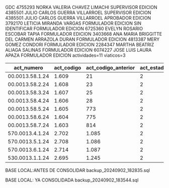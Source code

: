  GDC
 	4755293	NORKA VALERIA CHAVEZ LIMACHI	SUPERVISOR 	EDICION
	4385501	JULIO CARLOS GUERRA VILLARROEL	SUPERVISOR 	EDICION
	4385501	JULIO CARLOS GUERRA VILLARROEL	APROBADOR 	EDICION
	3792170	LETICIA MIRANDA VARGAS	FORMULADOR 	EDICION
		SIN IDENTIFICAR	FORMULADOR 	EDICION
	6725360	EVELYN ROSARIO ESCOBAR TAPIA	FORMULADOR 	EDICION
	3403668	ANA MARIA BRIGGITTE DEL CARMEN ARRAZOLA DURAN	FORMULADOR 	EDICION
	4813387	MERY GOMEZ CONDORI	FORMULADOR 	EDICION
	2284347	MARTHA BEATRIZ ALIAGA SALINAS	FORMULADOR 	EDICION
	6074227	JOSE LUIS LAURA APAZA	FORMULADOR 	EDICION 
actividades=11
viaticos=3

|act_numero     |act_codigo|act_codigo_anterior|act_estado|act_codigo_for|estado_for|pobj_codigo|pobj_estado|aun_codigo_ejecutora|aun_sigla|conaud|
|---------------|----------|-------------------|----------|--------------|----------|-----------|-----------|--------------------|---------|------|
|00.0013.58.1.24|1.609     |21                 |2         |21            |5         |788        |2          |17                  |GDC      |21    |
|00.0013.58.2.24|1.608     |23                 |2         |23            |5         |788        |2          |17                  |GDC      |23    |
|00.0013.58.3.24|1.607     |25                 |2         |25            |5         |788        |2          |17                  |GDC      |25    |
|00.0013.58.4.24|1.606     |28                 |2         |28            |5         |788        |2          |17                  |GDC      |28    |
|00.0013.58.5.24|1.605     |773                |2         |773           |5         |788        |2          |17                  |GDC      |773   |
|00.0013.58.6.24|1.604     |775                |2         |775           |5         |788        |2          |17                  |GDC      |775   |
|00.0013.58.7.24|1.603     |814                |2         |814           |5         |788        |2          |17                  |GDC      |814   |
|570.0013.4.1.24|2.702     |1.085              |2         |1.085         |5         |1.340      |2          |17                  |GDC      |1.085 |
|570.0013.5.1.24|2.708     |1.086              |2         |1.086         |5         |1.346      |2          |17                  |GDC      |1.086 |
|570.0013.6.1.24|2.714     |1.087              |2         |1.087         |5         |1.352      |2          |17                  |GDC      |1.087 |
|530.0013.1.1.24|2.695     |1.245              |2         |1.245         |5         |1.333      |2          |17                  |GDC      |1.245 |


BASE LOCAL:ANTES DE CONSOLIDAR
backup_20240902_182835.sql

BASE LOCAL: YA CONSOLIDADA
backup_20240902_183544.sql
